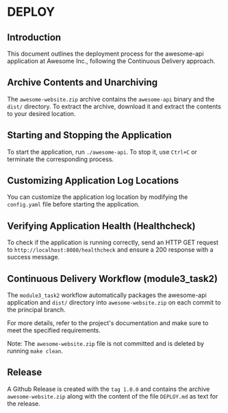 # DEPLOY

## Introduction

This document outlines the deployment process for the awesome-api application at
Awesome Inc., following the Continuous Delivery approach.

## Archive Contents and Unarchiving

The `awesome-website.zip` archive contains the `awesome-api` binary and the
`dist/` directory. To extract the archive, download it and extract the contents
to your desired location.

## Starting and Stopping the Application

To start the application, run `./awesome-api`. To stop it, use `Ctrl+C` or
terminate the corresponding process.

## Customizing Application Log Locations

You can customize the application log location by modifying the `config.yaml`
file before starting the application.

## Verifying Application Health (Healthcheck)

To check if the application is running correctly, send an HTTP GET request to
`http://localhost:8080/healthcheck` and ensure a 200 response with a success message.

## Continuous Delivery Workflow (module3_task2)

The `module3_task2` workflow automatically packages the awesome-api application
and `dist/` directory into `awesome-website.zip` on each commit to the principal
branch.

For more details, refer to the project's documentation and make sure to meet the
specified requirements.

Note: The `awesome-website.zip` file is not committed and is deleted by running
`make clean`.

## Release

A Github Release is created with the `tag 1.0.0` and contains the archive
`awesome-website.zip` along with the content of the file `DEPLOY.md` as text
for the release.
